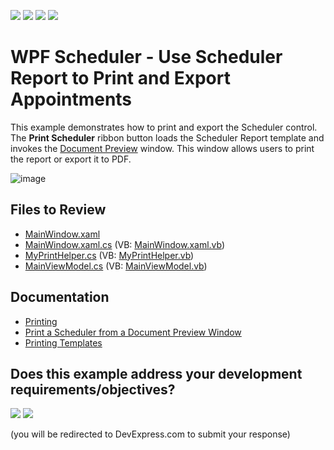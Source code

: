 <!-- default badges list -->
![](https://img.shields.io/endpoint?url=https://codecentral.devexpress.com/api/v1/VersionRange/128656069/24.2.1%2B)
[![](https://img.shields.io/badge/Open_in_DevExpress_Support_Center-FF7200?style=flat-square&logo=DevExpress&logoColor=white)](https://supportcenter.devexpress.com/ticket/details/T581109)
[![](https://img.shields.io/badge/📖_How_to_use_DevExpress_Examples-e9f6fc?style=flat-square)](https://docs.devexpress.com/GeneralInformation/403183)
[![](https://img.shields.io/badge/💬_Leave_Feedback-feecdd?style=flat-square)](#does-this-example-address-your-development-requirementsobjectives)
<!-- default badges end -->

# WPF Scheduler - Use Scheduler Report to Print and Export Appointments

This example demonstrates how to print and export the Scheduler control. The **Print Scheduler** ribbon button loads the Scheduler Report template and invokes the [Document Preview](https://docs.devexpress.com/XtraReports/15016/wpf-reporting/wpf-reporting-document-preview) window. This window allows users to print the report or export it to PDF.

![image](./media/6fd128a0-1b4f-44f4-b021-f7b7efd0afe9.png)

## Files to Review

* [MainWindow.xaml](./CS/PrintingExample/MainWindow.xaml)
* [MainWindow.xaml.cs](./CS/PrintingExample/MainWindow.xaml.cs) (VB: [MainWindow.xaml.vb](./VB/PrintingExample/MainWindow.xaml.vb))
* [MyPrintHelper.cs](./CS/PrintingExample/MyPrintHelper.cs) (VB: [MyPrintHelper.vb](./VB/PrintingExample/MyPrintHelper.vb))
* [MainViewModel.cs](./CS/PrintingExample/ViewModel/MainViewModel.cs) (VB: [MainViewModel.vb](./VB/PrintingExample/ViewModel/MainViewModel.vb))

## Documentation

* [Printing](https://docs.devexpress.com/WPF/119773/controls-and-libraries/scheduler/printing)
* [Print a Scheduler from a Document Preview Window](https://docs.devexpress.com/WPF/119770/controls-and-libraries/scheduler/examples/how-to-print-a-scheduler-using-reports-from-a-document-preview-window)
* [Printing Templates](https://docs.devexpress.com/WPF/400666/controls-and-libraries/scheduler/printing-templates)
<!-- feedback -->
## Does this example address your development requirements/objectives?

[<img src="https://www.devexpress.com/support/examples/i/yes-button.svg"/>](https://www.devexpress.com/support/examples/survey.xml?utm_source=github&utm_campaign=wpf-scheduler-use-scheduler-report-to-print-and-export-appointments&~~~was_helpful=yes) [<img src="https://www.devexpress.com/support/examples/i/no-button.svg"/>](https://www.devexpress.com/support/examples/survey.xml?utm_source=github&utm_campaign=wpf-scheduler-use-scheduler-report-to-print-and-export-appointments&~~~was_helpful=no)

(you will be redirected to DevExpress.com to submit your response)
<!-- feedback end -->
